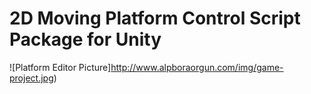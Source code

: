 # 2D Moving Platform Control Script Package for Unity

![Platform Editor Picture]http://www.alpboraorgun.com/img/game-project.jpg)
